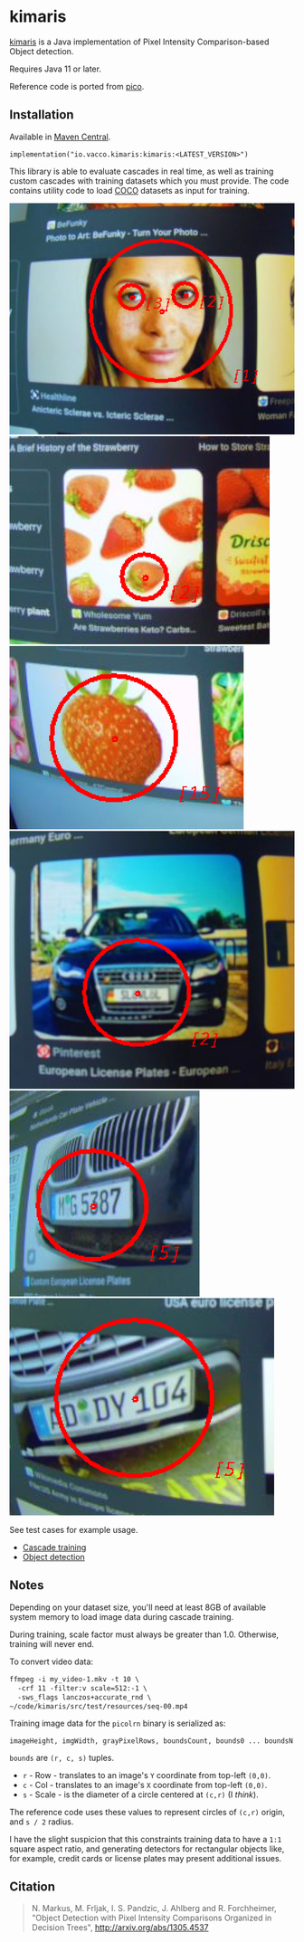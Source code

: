 # kimaris

[kimaris](https://en.wikipedia.org/wiki/Kimaris) is a Java implementation of Pixel Intensity Comparison-based Object detection.

Requires Java 11 or later.

Reference code is ported from [pico](https://github.com/nenadmarkus/pico).

## Installation

Available in [Maven Central](https://mvnrepository.com/artifact/io.vacco.kimaris/kimaris).

```
implementation("io.vacco.kimaris:kimaris:<LATEST_VERSION>")
```

This library is able to evaluate cascades in real time, as well as training custom cascades with training datasets
which you must provide. The code contains utility code to load [COCO](https://cocodataset.org) datasets as input
for training.

![face-eyes](./img/face-eyes-00.png)
![strawberry-00](./img/strawberry-00.png)
![strawberry-01](./img/strawberry-01.png)
![license-plate-00](./img/license-plate-00.png)
![license-plate-01](./img/license-plate-01.png)
![license-plate-02](./img/license-plate-02.png)

See test cases for example usage.

- [Cascade training](./src/test/java/KmGenTest.java)
- [Object detection](./src/test/java/KmDetTest.java)

## Notes

Depending on your dataset size, you'll need at least 8GB of available system memory
to load image data during cascade training. 

During training, scale factor must always be greater than 1.0. Otherwise, training will never end.

To convert video data:

```
ffmpeg -i my_video-1.mkv -t 10 \
  -crf 11 -filter:v scale=512:-1 \
  -sws_flags lanczos+accurate_rnd \
~/code/kimaris/src/test/resources/seq-00.mp4
```

Training image data for the `picolrn` binary is serialized as:

```
imageHeight, imgWidth, grayPixelRows, boundsCount, bounds0 ... boundsN
```

`bounds` are `(r, c, s)` tuples.

- `r` - Row   - translates to an image's `Y` coordinate from top-left `(0,0)`.
- `c` - Col   - translates to an image's `X` coordinate from top-left `(0,0)`.
- `s` - Scale - is the diameter of a circle centered at `(c,r)` (I *think*).

The reference code uses these values to represent circles of `(c,r)` origin, and `s / 2` radius.

I have the slight suspicion that this constraints training data to have a `1:1` square
aspect ratio, and generating detectors for rectangular objects like, for example, credit cards
or license plates may present additional issues.

## Citation

> N. Markus, M. Frljak, I. S. Pandzic, J. Ahlberg and R. Forchheimer, "Object Detection with Pixel Intensity Comparisons Organized in Decision Trees", <http://arxiv.org/abs/1305.4537>
